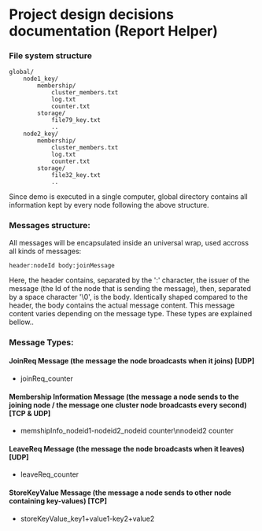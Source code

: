 # Project design decisions documentation (Report Helper)

### File system structure

```
global/
    node1_key/
        membership/
            cluster_members.txt
            log.txt
            counter.txt
        storage/
            file79_key.txt
            ..
    node2_key/
        membership/
            cluster_members.txt
            log.txt
            counter.txt
        storage/
            file32_key.txt
            ..
```

Since demo is executed in a single computer, global directory contains all information kept by every node following the above structure.


### Messages structure: 
All messages will be encapsulated inside an universal wrap, used accross all kinds of messages:<br/>

``` header:nodeId body:joinMessage ```<br/>

Here, the header contains, separated by the ':' character, the issuer of the message (the Id of the node that is sending the message), then, separated by a space character '\0', is the body. Identically shaped compared to the header, the body contains the actual message content. This message content varies depending on the message type. These types are explained bellow..

### Message Types:

#### JoinReq Message (the message the node broadcasts when it joins) [UDP]
- joinReq_counter

#### Membership Information Message (the message a node sends to the joining node / the message one cluster node broadcasts every second) [TCP & UDP]
- memshipInfo_nodeid1-nodeid2_nodeid counter\nnodeid2 counter

#### LeaveReq Message (the message the node broadcasts when it leaves) [UDP]
- leaveReq_counter

#### StoreKeyValue Message (the message a node sends to other node containing key-values) [TCP]
- storeKeyValue_key1+value1-key2+value2
